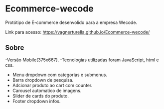 # Ecommerce-wecode

Protótipo de E-commerce desenvolido para a empresa Wecode. 

Link para acesso:  https://vagnerturella.github.io/Ecommerce-wecode/

<h2>Sobre</h2>

-Versão Mobile(375x667).
-Tecnologias utilizadas foram JavaScript, html e css.
- Menu dropdown com categorias e submenus.
- Barra dropdown de pesquisa.
- Adcionar produto ao cart com counter.
- Carousel automatico de imagens.
- Slider de cards do produto.
- Footer dropdown infos.




